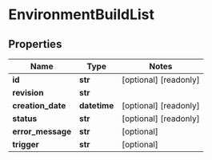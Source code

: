 # EnvironmentBuildList

## Properties
Name | Type | Notes
------------ | ------------- | -------------
**id** | **str** | [optional] [readonly]
**revision** | **str** |
**creation_date** | **datetime** | [optional] [readonly]
**status** | **str** | [optional] [readonly]
**error_message** | **str** | [optional]
**trigger** | **str** | [optional]


